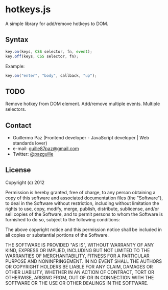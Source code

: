 hotkeys.js
==========
A simple library for add/remove hotkeys to DOM.

## Syntax

``` js
key.on(keys, CSS selector, fn, event);
key.off(keys, CSS selector, fn);
```

Example: 
``` js
key.on("enter", "body", callback, "up");
```

## TODO
Remove hotkey from DOM element.
Add/remove multiple events.
Multiple selectors.


## Contact
- Guillermo Paz (Frontend developer - JavaScript developer | Web standards lover)
- e-mail: [guille87paz@gmail.com](mailto:guille87paz@gmail.com)
- Twitter: [@pazguille](http://twitter.com/pazguille)


## License

Copyright (c) 2012

Permission is hereby granted, free of charge, to any person obtaining a copy
of this software and associated documentation files (the "Software"), to deal
in the Software without restriction, including without limitation the rights
to use, copy, modify, merge, publish, distribute, sublicense, and/or sell
copies of the Software, and to permit persons to whom the Software is
furnished to do so, subject to the following conditions:

The above copyright notice and this permission notice shall be included in
all copies or substantial portions of the Software.

THE SOFTWARE IS PROVIDED "AS IS", WITHOUT WARRANTY OF ANY KIND, EXPRESS OR
IMPLIED, INCLUDING BUT NOT LIMITED TO THE WARRANTIES OF MERCHANTABILITY,
FITNESS FOR A PARTICULAR PURPOSE AND NONINFRINGEMENT. IN NO EVENT SHALL THE
AUTHORS OR COPYRIGHT HOLDERS BE LIABLE FOR ANY CLAIM, DAMAGES OR OTHER
LIABILITY, WHETHER IN AN ACTION OF CONTRACT, TORT OR OTHERWISE, ARISING FROM,
OUT OF OR IN CONNECTION WITH THE SOFTWARE OR THE USE OR OTHER DEALINGS IN
THE SOFTWARE.